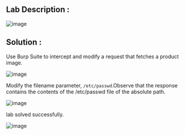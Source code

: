## Lab Description :

![image](https://github.com/ananthan05/Portswigger_labs/assets/140697378/5e2ac8e1-1dfb-437d-907f-31d4167ad4f4)

## Solution : 

Use Burp Suite to intercept and modify a request that fetches a product image.

![image](https://github.com/ananthan05/Portswigger_labs/assets/140697378/786cc359-ac84-4882-9831-b10df9974c80)

Modify the filename parameter, `/etc/passwd`.Observe that the response contains the contents of the /etc/passwd file of the absolute path.

![image](https://github.com/ananthan05/Portswigger_labs/assets/140697378/2ff4d20c-83db-44df-a641-0178cef84032)

lab solved successfully.

![image](https://github.com/ananthan05/Portswigger_labs/assets/140697378/872d91a6-3b95-43c9-9e76-37360be042eb)
